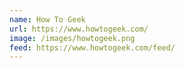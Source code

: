 ```yaml
---
name: How To Geek
url: https://www.howtogeek.com/
image: /images/howtogeek.png
feed: https://www.howtogeek.com/feed/
---
```

